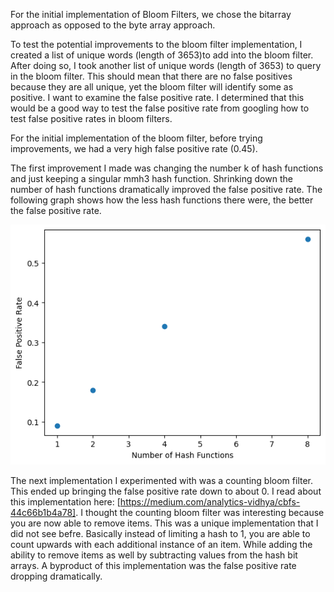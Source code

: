 

For the initial implementation of Bloom Filters, we chose the bitarray approach as opposed to the byte array approach.

To test the potential improvements to the bloom filter implementation, I created a list of unique words (length of 3653)to add into the bloom filter. After doing so, I took another list of unique words (length of 3653) to query in the bloom filter. This should mean that there are no false positives because they are all unique, yet the bloom filter will identify some as positive. I want to examine the false positive rate. I determined that this would be a good way to test the false positive rate from googling how to test false positive rates in bloom filters.

For the initial implementation of the bloom filter, before trying improvements, we had a very high false positive rate (0.45).

The first improvement I made was changing the number k of hash functions and just keeping a singular mmh3 hash function. Shrinking down the number of hash functions dramatically improved the false positive rate. The following graph shows how the less hash functions there were, the better the false positive rate.

![](./falsepos.png)

The next implementation I experimented with was a counting bloom filter. This ended up bringing the false positive rate down to about 0. I read about this implementation here: [https://medium.com/analytics-vidhya/cbfs-44c66b1b4a78]. I thought the counting bloom filter was interesting because you are now able to remove items. This was a unique implementation that I did not see befre. Basically instead of limiting a hash to 1, you are able to count upwards with each additional instance of an item. While adding the ability to remove items as well by subtracting values from the hash bit arrays. A byproduct of this implementation was the false positive rate dropping dramatically.
